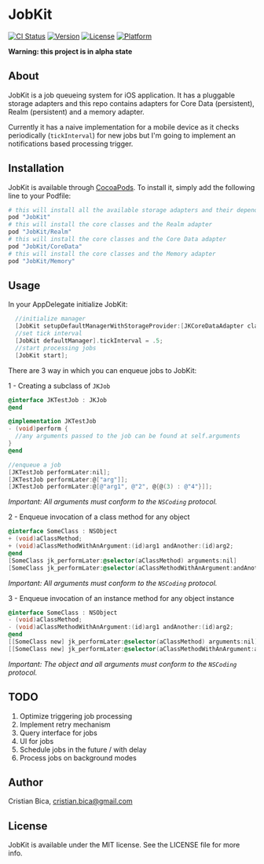 # JobKit

[![CI Status](http://img.shields.io/travis/cristianbica/JobKit.svg?style=flat)](https://travis-ci.org/cristianbica/JobKit)
[![Version](https://img.shields.io/cocoapods/v/JobKit.svg?style=flat)](http://cocoapods.org/pods/JobKit)
[![License](https://img.shields.io/cocoapods/l/JobKit.svg?style=flat)](http://cocoapods.org/pods/JobKit)
[![Platform](https://img.shields.io/cocoapods/p/JobKit.svg?style=flat)](http://cocoapods.org/pods/JobKit)

**Warning: this project is in alpha state**

## About

JobKit is a job queueing system for iOS application. It has a pluggable storage adapters and this repo contains adapters for Core Data (persistent), Realm (persistent) and a memory adapter.

Currently it has a naive implementation for a mobile device as it checks periodically (`tickInterval`) for new jobs but I'm going to implement an notifications based processing trigger.

## Installation

JobKit is available through [CocoaPods](http://cocoapods.org). To install
it, simply add the following line to your Podfile:

```ruby
# this will install all the available storage adapters and their dependencies
pod "JobKit"
# this will install the core classes and the Realm adapter
pod "JobKit/Realm"
# this will install the core classes and the Core Data adapter
pod "JobKit/CoreData"
# this will install the core classes and the Memory adapter
pod "JobKit/Memory"
```

## Usage
In your AppDelegate initialize JobKit:

```objective-c
  //initialize manager
  [JobKit setupDefaultManagerWithStorageProvider:[JKCoreDataAdapter class]];
  //set tick interval
  [JobKit defaultManager].tickInterval = .5;
  //start processing jobs
  [JobKit start];
```

There are 3 way in which you can enqueue jobs to JobKit:

 1 - Creating a subclass of `JKJob`

```objective-c
@interface JKTestJob : JKJob
@end

@implementation JKTestJob
- (void)perform {
  //any arguments passed to the job can be found at self.arguments
}
@end

//enqueue a job
[JKTestJob performLater:nil];
[JKTestJob performLater:@["arg"]];
[JKTestJob performLater:@[@"arg1", @"2", @{@(3) : @"4"}]];
```
_Important: All arguments must conform to the `NSCoding` protocol._


2 - Enqueue invocation of a class method for any object

```objective-c
@interface SomeClass : NSObject
+ (void)aClassMethod;
+ (void)aClassMethodWithAnArgument:(id)arg1 andAnother:(id)arg2;
@end
[SomeClass jk_performLater:@selector(aClassMethod) arguments:nil]
[SomeClass jk_performLater:@selector(aClassMethodWithAnArgument:andAnother:) arguments:@["arg", @(2)]]
```
_Important: All arguments must conform to the `NSCoding` protocol._


3 - Enqueue invocation of an instance method for any object instance

```objective-c
@interface SomeClass : NSObject
- (void)aClassMethod;
- (void)aClassMethodWithAnArgument:(id)arg1 andAnother:(id)arg2;
@end
[[SomeClass new] jk_performLater:@selector(aClassMethod) arguments:nil]
[[SomeClass new] jk_performLater:@selector(aClassMethodWithAnArgument:andAnother:) arguments:@["arg", @(2)]]
```
_Important: The object and all arguments must conform to the `NSCoding` protocol._

## TODO
1. Optimize triggering job processing
2. Implement retry mechanism
3. Query interface for jobs
4. UI for jobs
5. Schedule jobs in the future / with delay
6. Process jobs on background modes

## Author

Cristian Bica, cristian.bica@gmail.com

## License

JobKit is available under the MIT license. See the LICENSE file for more info.
